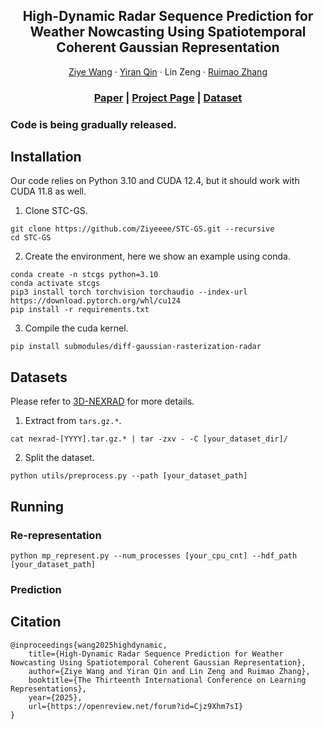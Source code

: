<h2 align="center">High-Dynamic Radar Sequence Prediction for<br>Weather Nowcasting Using Spatiotemporal Coherent Gaussian Representation</h2>
<p align="center">
    <a href="https://github.com/Ziyeeee">Ziye Wang</a>
    ·
    <a href="https://github.com/IranQin">Yiran Qin</a>
    ·
    Lin Zeng
    ·
    <a href="http://www.zhangruimao.site">Ruimao Zhang</a>
</p>
<h3 align="center"><a href="">Paper</a> | <a href="https://ziyeeee.github.io/stcgs.github.io/">Project Page</a> | <a href="https://huggingface.co/datasets/Ziyeeee/3D-NEXRAD">Dataset</a> </h3>
<h3>Code is being gradually released.</h3>

## Installation

Our code relies on Python 3.10 and CUDA 12.4, but it should work with CUDA 11.8 as well.

1. Clone STC-GS.
```
git clone https://github.com/Ziyeeee/STC-GS.git --recursive
cd STC-GS
```

2. Create the environment, here we show an example using conda.
```
conda create -n stcgs python=3.10
conda activate stcgs
pip3 install torch torchvision torchaudio --index-url https://download.pytorch.org/whl/cu124
pip install -r requirements.txt
```

3. Compile the cuda kernel.
```
pip install submodules/diff-gaussian-rasterization-radar
```

## Datasets

Please refer to [3D-NEXRAD](https://huggingface.co/datasets/Ziyeeee/3D-NEXRAD) for more details.

1. Extract from `tars.gz.*`.
```
cat nexrad-[YYYY].tar.gz.* | tar -zxv - -C [your_dataset_dir]/
```

2. Split the dataset.

```
python utils/preprocess.py --path [your_dataset_path]
```

## Running

### Re-representation

```
python mp_represent.py --num_processes [your_cpu_cnt] --hdf_path [your_dataset_path]
```


### Prediction



## Citation

```
@inproceedings{wang2025highdynamic,
    title={High-Dynamic Radar Sequence Prediction for Weather Nowcasting Using Spatiotemporal Coherent Gaussian Representation},
    author={Ziye Wang and Yiran Qin and Lin Zeng and Ruimao Zhang},
    booktitle={The Thirteenth International Conference on Learning Representations},
    year={2025},
    url={https://openreview.net/forum?id=Cjz9Xhm7sI}
}
```
